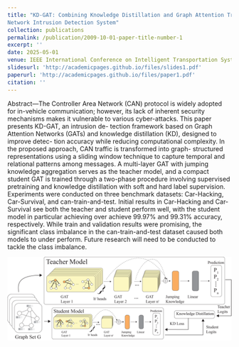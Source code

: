```yaml
---
title: "KD-GAT: Combining Knowledge Distillation and Graph Attention Transformer for a Controller Area
Network Intrusion Detection System"
collection: publications
permalink: /publication/2009-10-01-paper-title-number-1
excerpt: ''
date: 2025-05-01
venue: IEEE International Conference on Intelligent Transportation Systems (ITSC)'
slidesurl: 'http://academicpages.github.io/files/slides1.pdf'
paperurl: 'http://academicpages.github.io/files/paper1.pdf'
citation: ''
---
```


Abstract—The Controller Area Network (CAN) protocol is
widely adopted for in-vehicle communication; however, its lack
of inherent security mechanisms makes it vulnerable to various
cyber-attacks. This paper presents KD-GAT, an intrusion de-
tection framework based on Graph Attention Networks (GATs)
and knowledge distillation (KD), designed to improve detec-
tion accuracy while reducing computational complexity. In the
proposed approach, CAN traffic is transformed into graph-
structured representations using a sliding window technique to
capture temporal and relational patterns among messages. A
multi-layer GAT with jumping knowledge aggregation serves
as the teacher model, and a compact student GAT is trained
through a two-phase procedure involving supervised pretraining
and knowledge distillation with soft and hard label supervision.
Experiments were conducted on three benchmark datasets: Car-Hacking, Car-Survival, and can-train-and-test. Initial results in Car-Hacking and Car-Survival see both the teacher and student perform well, with the student model in particular achieving
over achieve 99.97% and 99.31% accuracy, respectively. While train and validation results were promising, the significant class imbalance in the can-train-and-test dataset caused both models to under perform. Future research will need to be conducted to tackle the class imbalance.

![KD-GAT Architecture](../images/Graph-example.png)